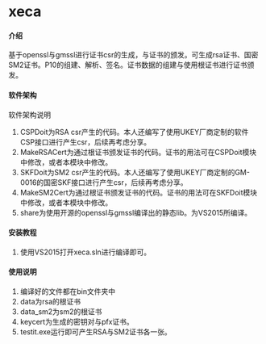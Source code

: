 # xeca

#### 介绍
基于openssl与gmssl进行证书csr的生成，与证书的颁发。可生成rsa证书、国密SM2证书。P10的组建、解析、签名。证书数据的组建与使用根证书进行证书颁发。

#### 软件架构
软件架构说明
1.  CSPDoit为RSA csr产生的代码。本人还编写了使用UKEY厂商定制的软件CSP接口进行产生csr，后续再考虑分享。
2.  MakeRSACert为通过根证书颁发证书的代码。证书的用法可在CSPDoit模块中修改，或者本模块中修改。
3.  SKFDoit为SM2 csr产生的代码。本人还编写了使用UKEY厂商定制的GM-0016的国密SKF接口进行产生csr，后续再考虑分享。
4.  MakeSM2Cert为通过根证书颁发证书的代码。证书的用法可在SKFDoit模块中修改，或者本模块中修改。
5.  share为使用开源的openssl与gmssl编译出的静态lib。为VS2015所编译。


#### 安装教程

1.  使用VS2015打开xeca.sln进行编译即可。

#### 使用说明

1.  编译好的文件都在bin文件夹中
2.  data为rsa的根证书
3.  data_sm2为sm2的根证书
4.  keycert为生成的密钥对与pfx证书。
5.  testit.exe运行即可产生RSA与SM2证书各一张。

